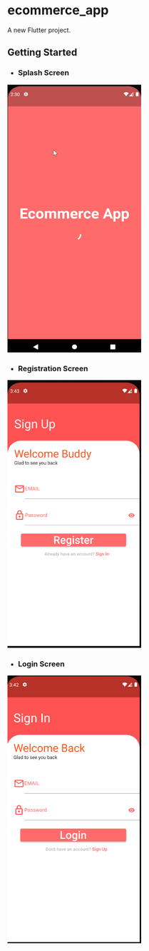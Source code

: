 # ecommerce_app

A new Flutter project.

## Getting Started

- ### Splash Screen
<img src="splashscreen.png" height="600" width="300" max-width="70%">

- ### Registration Screen
<img src="registrationscreen.png" height="600" width="300" max-width="70%">

- ### Login Screen
<img src="loginscreen.png" height="600" width="300" max-width="70%">